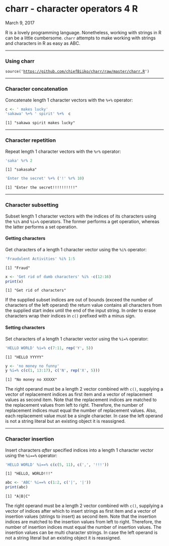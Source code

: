 charr - character operators 4 R
================
March 9, 2017

R is a lovely programming language. Nonetheless, working with strings in R can be a little cumbersome. <code>charr</code> attempts to make working with strings and characters in R as easy as ABC.

------------------------------------------------------------------------

### Using charr

<code>source('<https://github.com/chiefBiiko/charr/raw/master/charr.R>')</code>

------------------------------------------------------------------------

### Character concatenation

Concatenate length 1 character vectors with the <code>%+%</code> operator:

``` r
c <- ' makes lucky'
'sakawa' %+% ' spirit' %+%  c
```

    [1] "sakawa spirit makes lucky"

------------------------------------------------------------------------

### Character repetition

Repeat length 1 character vectors with the <code>%r%</code> operator:

``` r
'saka' %r% 2
```

    [1] "sakasaka"

``` r
'Enter the secret' %+% ('!' %r% 10)
```

    [1] "Enter the secret!!!!!!!!!!"

------------------------------------------------------------------------

### Character subsetting

Subset length 1 character vectors with the indices of its characters using the <code>%i%</code> and <code>%i=%</code> operators. The former performs a get operation, whereas the latter performs a set operation.

#### Getting characters

Get characters of a length 1 character vector using the <code>%i%</code> operator:

``` r
'Fraudulent Activities' %i% 1:5
```

    [1] "Fraud"

``` r
x <- 'Get rid of dumb characters' %i% -c(12:16)
print(x)
```

    [1] "Get rid of characters"

If the supplied subset indices are out of bounds (exceed the number of characters of the left operand) the return value contains all characters from the supplied start index until the end of the input string. In order to erase characters wrap their indices in <code>c()</code> prefixed with a minus sign.

#### Setting characters

Set characters of a length 1 character vector using the <code>%i=%</code> operator:

``` r
'HELLO WORLD' %i=% c(7:11, rep('Y', 5))
```

    [1] "HELLO YYYYY"

``` r
y <- 'no money no funny'
y %i=% c(c(1, 13:17), c('N', rep('X', 5)))
```

    [1] "No money no XXXXX"

The right operand must be a length 2 vector combined with <code>c()</code>, supplying a vector of replacement indices as first item and a vector of replacement values as second item. Note that the replacement indices are matched to the replacement values from left to right. Therefore, the number of replacement indices must equal the number of replacement values. Also, each replacement value must be a single character. In case the left operand is not a string literal but an existing object it is reassigned.

------------------------------------------------------------------------

### Character insertion

Insert characters *after* specified indices into a length 1 character vector using the <code>%i==%</code> operator:

``` r
'HELLO WORLD' %i==% c(c(5, 11), c(',', '!!!'))
```

    [1] "HELLO, WORLD!!!"

``` r
abc <- 'ABC' %i==% c(1:2, c('|', '|'))
print(abc) 
```

    [1] "A|B|C"

The right operand must be a length 2 vector combined with <code>c()</code>, supplying a vector of indices after which to insert strings as first item and a vector of insertion values (strings to insert) as second item. Note that the insertion indices are matched to the insertion values from left to right. Therefore, the number of insertion indices must equal the number of insertion values. The insertion values can be multi character strings. In case the left operand is not a string literal but an existing object it is reassigned.
